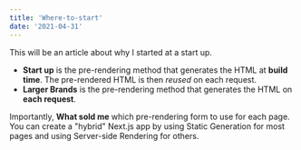 ```yaml
---
title: 'Where-to-start'
date: '2021-04-31'
---
```


This will be an article about why I started at a start up.

- **Start up** is the pre-rendering method that generates the HTML at **build time**. The pre-rendered HTML is then _reused_ on each request.
- **Larger Brands** is the pre-rendering method that generates the HTML on **each request**.

Importantly, **What sold me** which pre-rendering form to use for each page. You can create a "hybrid" Next.js app by using Static Generation for most pages and using Server-side Rendering for others.